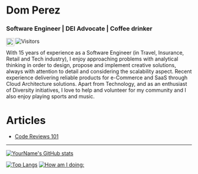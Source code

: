 # Dom Perez
### Software Engineer | DEI Advocate | Coffee drinker

<a href="https://www.linkedin.com/in/perezdom/">
  <img align="left" alt="Linkdein" width="22px" src="https://simpleicons.org/icons/linkedin.svg" />
</a>

<img alt="Visitors" src="https://komarev.com/ghpvc/?username=djperezh&style=flat&labelColor=black&logo=github&label=PROFILE+VIEWS&color=29bf12"/>

<p>
With 15 years of experience as a Software Engineer (in Travel, Insurance, Retail and Tech industry), I enjoy approaching problems with analytical thinking in order to design, propose and implement creative solutions, always with attention to detail and considering the scalability aspect.
Recent experience delivering reliable products for e-Commerce and SaaS through Cloud Architecture solutions.
Apart from Technology, and as an enthusiast of Diversity initiatives, I love to help and volunteer for my community and I also enjoy playing sports and music.
</p>

# Articles
- [Code Reviews 101](https://www.linkedin.com/pulse/code-reviews-101-domingo-perez)

---


[![YourName's GitHub stats](https://github-readme-stats.vercel.app/api?username=djperezh)](https://github.com/djperezh/github-readme-stats)


[![Top Langs](https://github-readme-stats.vercel.app/api/top-langs/?username=djperezh&layout=compact&theme=radical)](https://github.com/djperezh/github-readme-stats)
[![How am I doing:](https://github-readme-stats.vercel.app/api?username=djperezh&count_private=true&show_icons=true&theme=radical&hide_rank=false)](https://github.com/djperezh/github-readme-stats)
